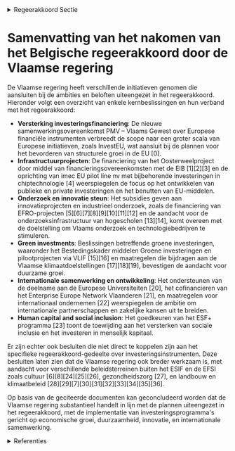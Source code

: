 

<details>
        <summary>Regeerakkoord Sectie </summary>
        <p>4.4 Investeringsinstrumenten Ruim de helft van de EU-financiering wordt verstrekt via de vijf Europese structuur- en investeringsfondsen (ESIF). Verder is er het Europees Fonds voor Strategische Investeringen (EFSI)/ Invest EU dat door middel van gerichte investeringen de structurele groei in de Europese Unie moet bevorderen. Hiernaast zijn er tal van internationale financiële instellingen die binnen de Europese Unie publieke en private investe-ringen financieren, onder meer de Europese Investeringsbank (EIB), de Council of Europe Bank (CEB) en anderen. De Vlaamse regering zet een specifieke task force op die al deze investeringsvehikels volledig in kaart brengt, opportuniteiten binnen deze finan-cieringsvehikels en fondsen voor Vlaamse publieke en private investeringen detecteert en een strategie uitwerkt om maximaal deze Europese middelen aan te snijden voor zowel publieke als private Vlaamse investeringen. Via de Vlaamse investeringsmaatschappij PMV geven we bijzondere aandacht aan specifieke financieringsnoden om internationale doorgroei van Vlaamse scale-ups en technologiebedrijven mogelijk te maken, via een fund-of-fund in samenwerking met de private sector. </p>
        </details> 

# Samenvatting van het nakomen van het Belgische regeerakkoord door de Vlaamse regering

De Vlaamse regering heeft verschillende initiatieven genomen die aansluiten bij de ambities en beloften uiteengezet in het regeerakkoord. Hieronder volgt een overzicht van enkele kernbeslissingen en hun verband met het regeerakkoord:

- **Versterking investeringsfinanciering**: De nieuwe samenwerkingsovereenkomst PMV – Vlaams Gewest over Europese financiële instrumenten verbreedt de scope naar een groter scala van Europese initiatieven, zoals InvestEU, wat aansluit bij de plannen voor het bevorderen van structurele groei in de EU \[0\].
- **Infrastructuurprojecten**: De financiering van het Oosterweelproject door middel van financieringsovereenkomsten met de EIB \[1\]\[2\]\[3\] en de oprichting van imec EU pilot line nv met bijbehorende investeringen in chiptechnologie \[4\] weerspiegelen de focus op het ontwikkelen van publieke en private investeringen en het benutten van EU-middelen.
- **Onderzoek en innovatie steun**: Het subsidies geven aan innovatieprojecten en industrieel onderzoek, zoals de financiering van EFRO-projecten \[5\]\[6\]\[7\]\[8\]\[9\]\[10\]\[11\]\[12\] en de aandacht voor de onderzoeksinfrastructuur van hogescholen \[13\]\[14\], komt overeen met de doelstelling om Vlaams onderzoek en technologiebedrijven te stimuleren.
- **Green investments**: Beslissingen betreffende groene investeringen, waaronder het Bestedingskader middelen Groene investeringen en pilootprojecten via VLIF \[15\]\[16\] en maatregelen die bijdragen aan de Vlaamse klimaatdoelstellingen \[17\]\[18\]\[19\], bevestigen de aandacht voor duurzame groei.
- **Internationale samenwerking en ontwikkeling**: Het ondersteunen van de deelname aan de Europese Universiteiten \[20\], het cofinancieren van het Enterprise Europe Network Vlaanderen \[21\], en maatregelen voor internationaal ondernemen \[22\] weerspiegelen de ambitie om internationale partnerschappen en zakelijke kansen uit te breiden.
- **Human capital and social inclusion**: Het goedkeuren van het ESF+ programma \[23\] toont de toewijding aan het versterken van sociale inclusie en het investeren in menselijk kapitaal.

Er zijn echter ook besluiten die niet direct te koppelen zijn aan het specifieke regeerakkoord-gedeelte over investeringsinstrumenten. Deze besluiten laten zien dat de Vlaamse regering ook breder werkzaam is, met aandacht voor verschillende beleidsterreinen buiten het ESIF en de EFSI zoals cultuur \[6\]\[8\]\[24\]\[25\]\[26\], gezondheidszorg \[27\], en landbouw en klimaatbeleid \[28\]\[29\]\[7\]\[30\]\[31\]\[32\]\[33\]\[34\]\[35\]\[36\].

Op basis van de geciteerde documenten kan geconcludeerd worden dat de Vlaamse regering substantieel handelt in lijn met de plannen uiteengezet in het regeerakkoord, met de implementatie van investeringsprogramma's gericht op economische groei, duurzaamheid, innovatie, en internationale samenwerking.

<details>
        <summary> Referenties</summary>
        **[\[0\]](http://themis.vlaanderen.be/id/nieuwsbericht/65814FDAE2E2C9E5814C1DCD)** : **(2023-12-22)** Nieuwe samenwerkingsovereenkomst Participatiemaatschappij Vlaanderen (PMV) over dienstverlening in het kader van Europese financiële instrumenten Ontwerp van samenwerkingsovereenkomst betreffende de d... 

**[\[1\]](http://themis.vlaanderen.be/id/nieuwsbrief-info/6385E37886124BBA17062A7C)** : **(2022-12-02)** Vierde financieringsovereenkomst Europese Investeringsbank (EIB) in het kader van de financiering van het Oosterweelproject   De Raad van Bestuur van de Europese Investeringsbank (EIB) heeft op 15 maa... 

**[\[2\]](http://themis.vlaanderen.be/id/resource/98269710-492b-11ec-94bb-99a9d1e168fe)** : **(2019-12-13)** Oosterweelproject: tweede financieringsovereenkomst tussen de Europese Investeringsbank (EIB) en het Vlaams Gewest   In het kader van de financiering van het Oosterweelproject keurt de Vlaamse Regerin... 

**[\[3\]](http://themis.vlaanderen.be/id/nieuwsbrief-info/60F12B03364ED9000800179E)** : **(2021-07-16)** Ontwerp van derde financieringsovereenkomst tussen de EIB en het Vlaams Gewest   In het kader van de financiering van het Oosterweelproject keurt de Vlaamse Regering de derde financieringsovereenkomst... 

**[\[4\]](http://themis.vlaanderen.be/id/nieuwsbericht/655DAD91F639D27EAA9FEA32)** : **(2023-11-23)** Herverdeling Fonds voor Innoveren en Ondernemen (FIO) Ontwerpbesluit van de Vlaamse Regering tot herverdeling vanuit een provisioneel krediet van de Vlaamse Gemeenschap voor het begrotingsjaar 2023  B... 

**[\[5\]](http://themis.vlaanderen.be/id/nieuwsbericht/64A41B2E2D77B42474D4F8CF)** : **(2023-07-07)** Steun 8 projecten binnen EFRO-oproepen onderzoeks- en innovatiecapaciteit en ontwikkelen van vaardigheden rond slimme specialisatie Acht ontwerpbesluiten van de Vlaamse Regering  De Vlaamse Regering k... 

**[\[6\]](http://themis.vlaanderen.be/id/nieuwsbrief-info/607FF544364ED900080004EB)** : **(2021-04-23)** Plan Vlaamse Veerkracht: 100 miljoen euro voor versnellen infrastructuurinvesteringen Vlaamse cultuursector Relanceplannen en investeringsmiddelen beleidsdomein Cultuur  In het kader van de coronapand... 

**[\[7\]](http://themis.vlaanderen.be/id/nieuwsbrief-info/61A9D4B5364ED90009000076)** : **(2021-12-03)** Financiering vanuit Vlaams klimaatfonds (VKF) naar het Vlaams landbouwinvesteringsfonds (VLIF) voor een selectie van klimaatmitigatie- investeringen   De Vlaamse Regering keurt de financiering van het... 

**[\[8\]](http://themis.vlaanderen.be/id/nieuwsbrief-info/61E12F8C364ED90008000A89)** : **(2022-01-14)** Plan Vlaamse Veerkracht: toekenning investeringssubsidies culturele topinfrastructuur en cultuurinfrastructuur van bovenlokaal belang Investeringssubsidies culturele infrastructuur Drie ontwerpbesluit... 

**[\[9\]](http://themis.vlaanderen.be/id/nieuwsbrief-info/636A544A34B8770AF8FDE1CA)** : **(2022-11-10)** Plan Vlaamse Veerkracht: Culturele investeringssubsidies Inzet relancemiddelen culturele infrastructuur Vier ontwerpbesluiten van de Vlaamse Regering  In het kader van het  versnellen van verscheidene... 

**[\[10\]](http://themis.vlaanderen.be/id/nieuwsbrief-info/6392F444C2B90D4571CF7D89)** : **(2022-12-09)** Plan Vlaamse Veerkracht: investeringssubsidies voor culturele topinfrastructuur en cultuurinfrastructuur van bovenlokaal belang Investeringssubsidies voor twee projectvoorstellen voor culturele topinf... 

**[\[11\]](http://themis.vlaanderen.be/id/nieuwsbericht/65709715E2E2C9E5814BEDFC)** : **(2023-12-08)** Subsidie twee projecten binnen EFRO-oproep rond onderzoeks- en innovatiecapaciteit (GTI West-Vlaanderen) Twee ontwerpbesluiten van de Vlaamse Regering houdende de toekenning van een subsidie  In maart... 

**[\[12\]](http://themis.vlaanderen.be/id/resource/c7d74cc0-492b-11ec-94bb-99a9d1e168fe)** : **(2019-12-06)** EFRO Vlaanderen 2014-2020 Prioriteitsas 2 – Versterken concurrentievermogen van kmo’s Project 1351 – ‘Vlaanderen Versnelt X.0. a transformatiev exploration’ (Flanders Investment & Trade) Ontwerpbeslui... 

**[\[13\]](http://themis.vlaanderen.be/id/nieuwsbrief-info/629896632071A7D754F18473)** : **(2022-06-03)** Plan Vlaamse Veerkracht: Investeringen in onderzoeksinfrastructuur bij hogescholen Investeringen in onderzoeksinfrastructuur bij hogescholen  Hogescholen zijn een belangrijke actor binnen het innovati... 

**[\[14\]](http://themis.vlaanderen.be/id/nieuwsbrief-info/607FDAF0364ED900080004D8)** : **(2021-04-23)** Plan Vlaamse Veerkracht: 3 miljoen euro voor versterking onderzoeksinfrastructuur hogescholen Investeringen in onderzoeksinfrastructuur bij hogescholen  Het Regeerakkoord en de beleidsnota Economie 20... 

**[\[15\]](http://themis.vlaanderen.be/id/nieuwsbrief-info/62CD3B668E6C4430A88987E5)** : **(2022-07-15)** Plan Vlaamse Veerkracht: bestedingskader middelen groene investeringen op land- en tuinbouwbedrijven VLIF Bestedingskader middelen groene investeringen op land- en tuinbouwbedrijven via het Vlaams Lan... 

**[\[16\]](http://themis.vlaanderen.be/id/resource/00013720-4925-11ec-94bb-99a9d1e168fe)** : **(2021-02-26)** Plan Vlaamse Veerkracht: projectsubsidie fietsinfrastructuur Vlaamse gemeenten Subsidie investeringen fietsinfrastructuur Ontwerpbesluit van de Vlaamse Regering tot toekenning van een projectsubsidie ... 

**[\[17\]](http://themis.vlaanderen.be/id/nieuwsbericht/655DF59FF639D27EAA9FEAF2)** : **(2023-11-23)** Herverdeling provisie Vlaams Klimaatfonds (VKF) voor maatregelen die bijdragen aan de Vlaamse klimaatdoelstellingen Ontwerpbesluit van de Vlaamse Regering tot herverdeling vanuit een provisioneel kred... 

**[\[18\]](http://themis.vlaanderen.be/id/resource/90bb7800-4927-11ec-94bb-99a9d1e168fe)** : **(2020-09-11)** Visienota 'Cofinanciering in functie van de kostenefficiëntie voor allocatie van middelen uit het Vlaams Klimaatfonds voor Vlaamse mitigatiemaatregelen'   Vlaanderen wil tegen 2030 zijn broeikasgasemi... 

**[\[19\]](http://themis.vlaanderen.be/id/nieuwsbrief-info/618B960B364ED90008000B7F)** : **(2021-11-12)** Besteding van de middelen uit het Vlaams Klimaatfonds voor het energiezuiniger maken van cultuur- en jeugdinfrastructuur   ​De Vlaamse Regering zet verder in op het energiezuiniger maken van cultuur- ... 

**[\[20\]](http://themis.vlaanderen.be/id/nieuwsbrief-info/61B84C63364ED90009000D9C)** : **(2021-12-17)** 4,78 miljoen euro projectsubsidie aan Vlaamse universiteiten ter ondersteuning deelname aan de Europese Universiteiten A. Ontwerpbesluit van de Vlaamse Regering tot herverdeling van de uitgavenbegroti... 

**[\[21\]](http://themis.vlaanderen.be/id/nieuwsbrief-info/61B84D2A364ED90009000DD8)** : **(2021-12-17)** Co-financiering voor voortzetten werkzaamheden Enterprise Europe Network Vlaanderen 2022-2025 Ontwerpbesluit van de Vlaamse Regering over de toekenning van Vlaamse cofinanciering voor de voortzetting ... 

**[\[22\]](http://themis.vlaanderen.be/id/nieuwsbrief-info/62319DDA6BB7B593CFC189C9)** : **(2022-03-18)** Plan Vlaamse Veerkracht: Maatregelen met betrekking tot het internationaal ondernemen ten behoeve van de door de Brexit geïmpacteerde bedrijven Maatregelen met betrekking tot het internationaal ondern... 

**[\[23\]](http://themis.vlaanderen.be/id/nieuwsbrief-info/61B8C1B3364ED900090015EA)** : **(2021-12-17)** Programma ESF+ Vlaanderen 2021-2027 (Europees Sociaal Fonds)   De Vlaamse Regering keurt het Vlaamse  ESF+programma 2021-2027 (Europees Sociaal Fonds) in het kader van de Europese Structuurfondsen goe... 

**[\[24\]](http://themis.vlaanderen.be/id/nieuwsbrief-info/61E12DD5364ED90008000A88)** : **(2022-01-14)** Plan Vlaamse Veerkracht: Investeringssubsidies grote culturele infrastructuur (projectoproep 2021) Investeringssubsidies grote culturele infrastructuur (projectoproep 2021) Drie ontwerpbesluiten van d... 

**[\[25\]](http://themis.vlaanderen.be/id/nieuwsbrief-info/617B9EB9364ED900080007D8)** : **(2021-10-29)** Financiering voor toekomstgerichte investeringen in kantoorgebouwen in beheer van Het Facilitair Bedrijf (HFB) in functie van hybride werken   De Vlaamse Regering wil hybride werken uitbouwen binnen d... 

**[\[26\]](http://themis.vlaanderen.be/id/nieuwsbrief-info/63A16E8CDBF1CAE811022000)** : **(2022-12-23)** Herverdeling krediet beleidsdomein Economie, Wetenschap en Innovatie (EWI) Ontwerpbesluit van de Vlaamse Regering tot herverdeling vanuit een provisioneel krediet van de Vlaamse Gemeenschap voor het b... 

**[\[27\]](http://themis.vlaanderen.be/id/nieuwsbrief-info/61A09F9F364ED90008000154)** : **(2021-11-26)** Plan Vlaamse Veerkracht: Dringende of onafwendbare investeringen in twee ziekenhuizen en verhoging financieringsplafond A. Dringende of onafwendbare investeringen in twee ziekenhuizen B. Financiering ... 

**[\[28\]](http://themis.vlaanderen.be/id/nieuwsbrief-info/618B826D364ED90008000B6D)** : **(2021-11-12)** Herpositionering van het Flanders Future Techfund (FFTF)   Het Flanders Future  Techfund, kortweg FFTF, werd in juli 2019 opgericht met als doel het financieren van de kapitaalintensieve platformtechn... 

**[\[29\]](http://themis.vlaanderen.be/id/nieuwsbrief-info/636B67C234B8770AF8FDE28F)** : **(2022-11-10)** Steun aan projecten in het kader van het Europees Fonds voor de Regionale Ontwikkeling en het Europees Sociaal Fonds: wijzigingsbesluit Voorontwerp van besluit van de Vlaamse Regering tot wijziging va... 

**[\[30\]](http://themis.vlaanderen.be/id/nieuwsbrief-info/60B095B9364ED900080002EA)** : **(2021-05-28)** Plan Vlaamse Veerkracht: dossiernummer 16 Oproep Strategische Transformatie sociale economie ondernemingen Voorontwerp van besluit van de Vlaamse Regering tot vaststelling van de regels voor de toeken... 

**[\[31\]](http://themis.vlaanderen.be/id/nieuwsbrief-info/608913F6364ED900080009E9)** : **(2021-04-30)** Terugbetaalbare voorschotten als modaliteit voor innovatie- en economische ondersteuning: aanpassing steunbesluiten VLAIO Ontwerpbesluit van de Vlaamse Regering tot wijziging van besluiten van de Vlaa... 

**[\[32\]](http://themis.vlaanderen.be/id/resource/9669f2f0-492b-11ec-94bb-99a9d1e168fe)** : **(2019-12-13)** Herverdeling provisie: Hermesfonds innovatieclusters Ontwerpbesluit van de Vlaamse Regering over de herverdeling van begrotingsartikelen van de algemene uitgavenbegroting van de Vlaamse Gemeenschap vo... 

**[\[33\]](http://themis.vlaanderen.be/id/nieuwsbericht/6476FD178E8235823F6B8A65)** : **(2023-06-02)** Sectorale vormingsfondsen beschutte werkplaatsen en lokale diensteneconomie- ondernemingen: subsidie VIA 4 A. Ontwerpbesluit van de Vlaamse Regering houdende toekenning van een subsidie aan het Sociaa... 

**[\[34\]](http://themis.vlaanderen.be/id/nieuwsbericht/65167A4A3605E1AC863C06AC)** : **(2023-09-29)** Herverdeling middelen luchtkwaliteitsfonds Ontwerpbesluit van de Vlaamse Regering tot herverdeling van middelen binnen de algemene uitgavenbegroting ingeschreven onder begrotings-artikel FB0-1FBD2AC- ... 

**[\[35\]](http://themis.vlaanderen.be/id/resource/65838e50-4929-11ec-94bb-99a9d1e168fe)** : **(2020-05-15)** COVID-19: Kapitaalsverhoging voor programma achtergestelde leningen   Door de uitbraak van het coronavirus en de daaruit voortvloeiende veiligheidsmaatregelen komen heel wat Vlaamse kmo's in financiël... 

**[\[36\]](http://themis.vlaanderen.be/id/resource/ab470a60-4925-11ec-94bb-99a9d1e168fe)** : **(2020-12-18)** Investeringssteun Vlaams Landbouwinvesteringsfonds (VLIF): wijzigingsbesluit Voorontwerp van besluit van de Vlaamse Regering tot wijziging van het besluit van de Vlaamse Regering van 19 december 2014 ... 
        </details> 

